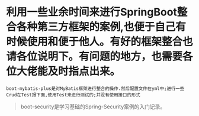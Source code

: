 # 利用一些业余时间来进行SpringBoot整合各种第三方框架的案例,也便于自己有时候使用和便于他人。有好的框架整合也请各位说明下。有问题的地方，也需要各位大佬能及时指点出来。

`boot-mybatis-plus是对MyBatis框架进行整合的操作.然后配置文件在yml中;进行一些Crud在Test报下面,使用Test来进行测试的;并没有使用接口的形式`
> boot-security是学习基础的Spring-Security案例的入门记录。
